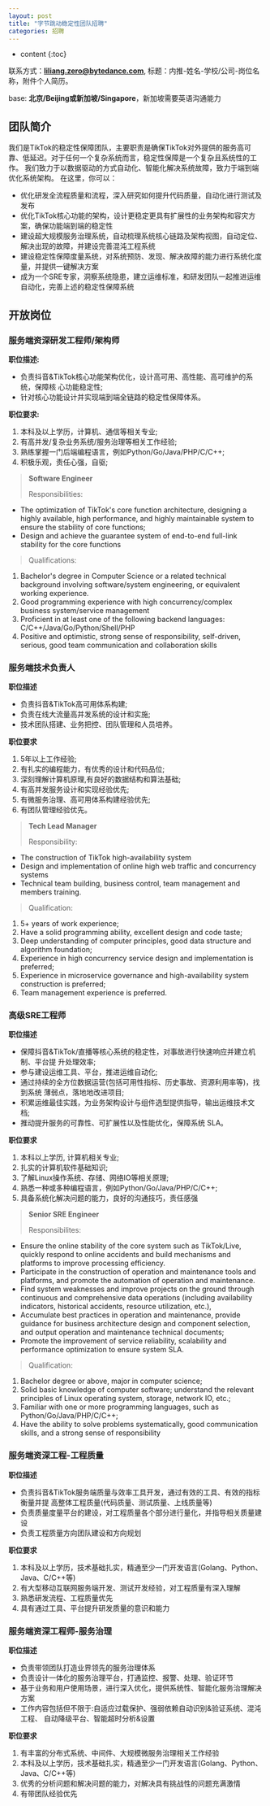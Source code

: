 ```yaml
---
layout: post
title: "字节跳动稳定性团队招聘"
categories: 招聘
---
```

* content
{:toc}




联系方式：**[liliang.zero@bytedance.com](liliang.zero@bytedance.com)**, 标题：内推-姓名-学校/公司-岗位名称，附件个人简历。

base: **北京/Beijing或新加坡/Singapore**，新加坡需要英语沟通能力

## **团队简介** ##
我们是TikTok的稳定性保障团队，主要职责是确保TikTok对外提供的服务高可靠、低延迟。对于任何一个复杂系统而言，稳定性保障是一个复杂且系统性的工作。 我们致力于以数据驱动的方式自动化、智能化解决系统故障，致力于端到端优化系统架构。
在这里，你可以：
- 优化研发全流程质量和流程，深入研究如何提升代码质量，自动化进行测试及发布
- 优化TikTok核心功能的架构，设计更稳定更具有扩展性的业务架构和容灾方案，确保功能端到端的稳定性
- 建设超大规模服务治理系统，自动梳理系统核心链路及架构视图，自动定位、解决出现的故障，并建设完善混沌工程系统
- 建设稳定性保障度量系统，对系统预防、发现、解决故障的能力进行系统化度量，并提供一键解决方案
- 成为一个SRE专家，洞察系统隐患，建立运维标准，和研发团队一起推进运维自动化，完善上述的稳定性保障系统


## **开放岗位** ##
### **服务端资深研发工程师/架构师** ###
**职位描述:**
- 负责抖音&TikTok核心功能架构优化，设计高可用、高性能、高可维护的系统，保障核 心功能稳定性;
- 针对核心功能设计并实现端到端全链路的稳定性保障体系。

**职位要求:**
1. 本科及以上学历，计算机、通信等相关专业; 
2. 有高并发/复杂业务系统/服务治理等相关工作经验;
3. 熟练掌握一门后端编程语言，例如Python/Go/Java/PHP/C/C++; 
4. 积极乐观，责任心强，自驱;

> **Software Engineer**
> 
> Responsibilities:
- The optimization of TikTok's core function architecture, designing a highly available, high performance, and highly maintainable system to ensure the stability of core functions;
- Design and achieve the guarantee system of end-to-end full-link stability for the core functions

> Qualifications: 
1. Bachelor's degree in Computer Science or a related technical background involving software/system engineering, or equivalent working experience.
2. Good programming experience with high concurrency/complex business system/service management
3. Proficient in at least one of the following backend languages: C/C++/Java/Go/Python/Shell/PHP
4. Positive and optimistic, strong sense of responsibility, self-driven, serious, good team communication and collaboration skills

### **服务端技术负责人** ###
**职位描述**
- 负责抖音&TikTok高可用体系构建; 
- 负责在线大流量高并发系统的设计和实施; 
- 技术团队搭建、业务把控、团队管理和人员培养。

**职位要求**
1. 5年以上工作经验; 
2. 有扎实的编程能力，有优秀的设计和代码品位; 
3. 深刻理解计算机原理,有良好的数据结构和算法基础; 
4. 有高并发服务设计和实现经验优先;
5. 有微服务治理、高可用体系构建经验优先; 
6. 有团队管理经验优先。

> **Tech Lead Manager**
> 
> Responsibility:
- The construction of TikTok high-availability system
- Design and implementation of online high web traffic and concurrency systems
- Technical team building, business control, team management and members training.

> Qualification:
1. 5+ years of work experience;
2. Have a solid programming ability, excellent design and code taste;
3. Deep understanding of computer principles, good data structure and algorithm foundation;
4. Experience in high concurrency service design and implementation is preferred;
5. Experience in microservice governance and high-availability system construction is preferred;
6. Team management experience is preferred.

### **高级SRE工程师** ###
**职位描述** 
- 保障抖音&TikTok/直播等核心系统的稳定性，对事故进行快速响应并建立机制、平台提 升处理效率;
- 参与建设运维工具、平台，推进运维自动化; 
- 通过持续的全方位数据运营(包括可用性指标、历史事故、资源利用率等)，找到系统 薄弱点，落地地改进项目;
- 积累运维最佳实践，为业务架构设计与组件选型提供指导，输出运维技术文档; 
- 推动提升服务的可靠性、可扩展性以及性能优化，保障系统 SLA。

**职位要求**
1. 本科以上学历, 计算机相关专业;
2. 扎实的计算机软件基础知识; 
3. 了解Linux操作系统、存储、网络IO等相关原理;
4. 熟悉一种或多种编程语言，例如Python/Go/Java/PHP/C/C++; 
5. 具备系统化解决问题的能力，良好的沟通技巧，责任感强

> **Senior SRE Engineer**
> 
> Responsibilites:
- Ensure the online stability of the core system such as TikTok/Live, quickly respond to online accidents and build mechanisms and platforms to improve processing efficiency.
- Participate in the construction of operation and maintenance tools and platforms, and promote the automation of operation and maintenance.
- Find system weaknesses and improve projects on the ground through continuous and comprehensive data operations (including availability indicators, historical accidents, resource utilization, etc.),
- Accumulate best practices in operation and maintenance, provide guidance for business architecture design and component selection, and output operation and maintenance technical documents; 
- Promote the improvement of service reliability, scalability and performance optimization to ensure system SLA.

> Qualification:
1. Bachelor degree or above, major in computer science;
2. Solid basic knowledge of computer software; understand the relevant principles of Linux operating system, storage, network IO, etc.;
3. Familiar with one or more programming languages, such as Python/Go/Java/PHP/C/C++;
4. Have the ability to solve problems systematically, good communication skills, and a strong sense of responsibility


### **服务端资深工程-工程质量** ###
**职位描述** 
- 负责抖音&TikTok服务端质量与效率工具开发，通过有效的工具、有效的指标衡量并提 高整体工程质量(代码质量、测试质量、上线质量等) 
- 负责质量度量平台的建设，对工程质量各个部分进行量化，并指导相关质量建设 
- 负责工程质量方向团队建设和方向规划

**职位要求**
1. 本科及以上学历，技术基础扎实，精通至少一门开发语言(Golang、Python、Java、C/C++等)
2. 有大型移动互联网服务端开发、测试开发经验，对工程质量有深入理解 
3. 熟悉研发流程、工程质量优先
4. 具有通过工具、平台提升研发质量的意识和能力

### **服务端资深工程师-服务治理** ###
**职位描述**
- 负责带领团队打造业界领先的服务治理体系 
- 负责设计一体化的服务治理平台，打通监控、报警、处理、验证环节 
- 基于业务和用户使用场景，进行深入优化，提供系统性、智能化服务治理解决方案
- 工作内容包括但不限于:自适应过载保护、强弱依赖自动识别&验证系统、混沌工程、 自动降级平台、智能超时分析&设置

**职位要求**
1. 有丰富的分布式系统、中间件、大规模微服务治理相关工作经验
2. 本科及以上学历，技术基础扎实，精通至少一门开发语言(Golang、Python、Java、C/C++等)
3. 优秀的分析问题和解决问题的能力，对解决具有挑战性的问题充满激情
4. 有带团队经验优先

